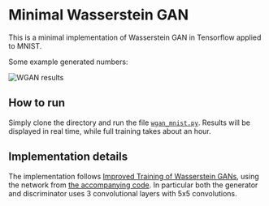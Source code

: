 Minimal Wasserstein GAN
=======================

This is a minimal implementation of Wasserstein GAN in Tensorflow applied to MNIST.

Some example generated numbers:

![WGAN results](https://user-images.githubusercontent.com/2202312/32316459-9963dc90-bfb0-11e7-9bbd-3d60ed1ad287.png)

How to run
----------

Simply clone the directory and run the file [`wgan_mnist.py`](wgan_mnist.py). Results will be displayed in real time, while full training takes about an hour.

Implementation details
----------------------

The implementation follows [Improved Training of Wasserstein GANs](https://arxiv.org/abs/1704.00028), using the network from [the accompanying code](https://github.com/igul222/improved_wgan_training). In particular both the generator and discriminator uses 3 convolutional layers with 5x5 convolutions.
